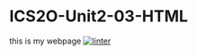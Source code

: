 # ICS2O-Unit2-03-HTML
this is my webpage
[![linter](https://github.com/<Hafsa-Woyessa>/<ICS2O-Unit2-03-HTML>/workflows/linter/badge.svg)](https://github.com/marketplace/actions/super-linter)       
